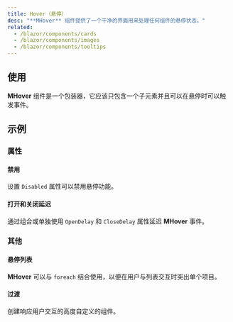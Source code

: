```yaml
---
title: Hover（悬停）
desc: "**MHover** 组件提供了一个干净的界面用来处理任何组件的悬停状态。"
related:
  - /blazor/components/cards
  - /blazor/components/images
  - /blazor/components/tooltips
---
```


## 使用

**MHover** 组件是一个包装器，它应该只包含一个子元素并且可以在悬停时可以触发事件。

<hover-usage></hover-usage>

## 示例

### 属性

#### 禁用

设置 `Disabled` 属性可以禁用悬停功能。

<masa-example file="Examples.components.hover.Disabled"></masa-example>

#### 打开和关闭延迟

通过组合或单独使用 `OpenDelay` 和 `CloseDelay` 属性延迟 **MHover** 事件。

<masa-example file="Examples.components.hover.Open"></masa-example>

### 其他

#### 悬停列表

**MHover** 可以与 `foreach`  结合使用，以便在用户与列表交互时突出单个项目。

<masa-example file="Examples.components.hover.List"></masa-example>

#### 过渡

创建响应用户交互的高度自定义的组件。

<masa-example file="Examples.components.hover.Transition"></masa-example>